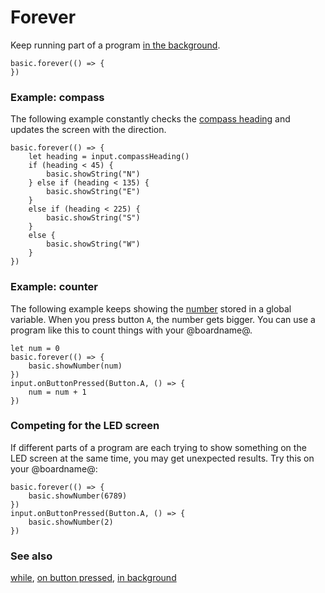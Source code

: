# Forever

Keep running part of a program 
[in the background](/reference/control/in-background).

```sig
basic.forever(() => {
})
```

### Example: compass

The following example constantly checks the 
[compass heading](/reference/input/compass-heading) 
and updates the screen with the direction.

```blocks
basic.forever(() => {
    let heading = input.compassHeading()
    if (heading < 45) {
        basic.showString("N")
    } else if (heading < 135) {
        basic.showString("E")
    }
    else if (heading < 225) {
        basic.showString("S")
    }
    else {
        basic.showString("W")
    }
})
```

### Example: counter

The following example keeps showing the [number](/types/number) stored in a global variable.
When you press button `A`, the number gets bigger.
You can use a program like this to count things with your @boardname@.

```blocks
let num = 0
basic.forever(() => {
    basic.showNumber(num)
})
input.onButtonPressed(Button.A, () => {
    num = num + 1
})
```

### Competing for the LED screen

If different parts of a program are each trying 
to show something on the LED screen at the same time, 
you may get unexpected results.
Try this on your @boardname@:

```blocks
basic.forever(() => {
    basic.showNumber(6789)
})
input.onButtonPressed(Button.A, () => {
    basic.showNumber(2)
})
```

### See also

[while](/blocks/loops/while), [on button pressed](/reference/input/on-button-pressed), [in background](/reference/control/in-background)

